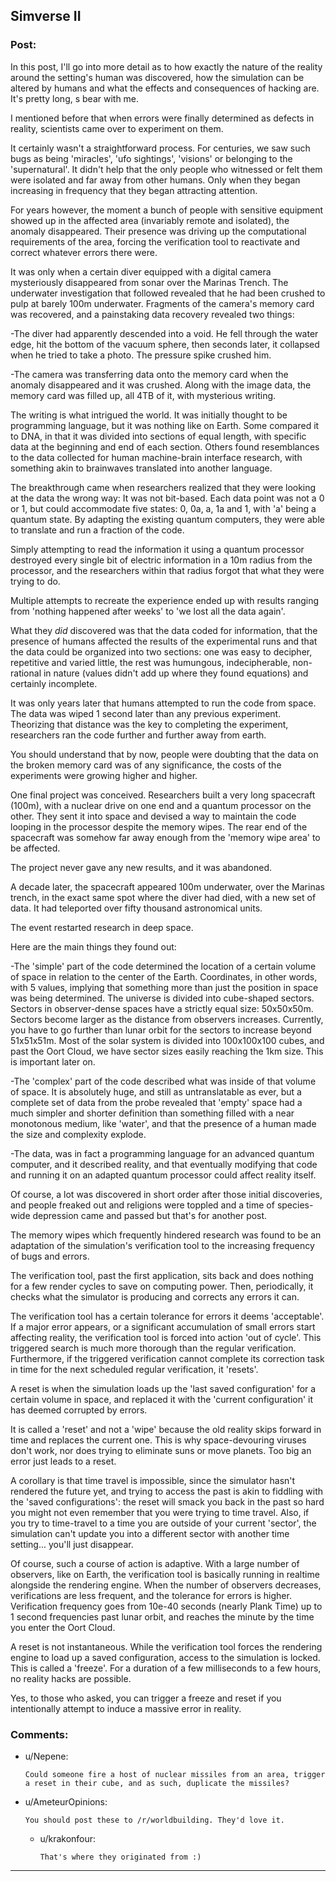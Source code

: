## Simverse II

### Post:

In this post, I'll go into more detail as to how exactly the nature of the reality around the setting's human was discovered, how the simulation can be altered by humans and what the effects and consequences of hacking are. It's pretty long, s bear with me.

I mentioned before that when errors were finally determined as defects in reality, scientists came over to experiment on them.

It certainly wasn't a straightforward process. For centuries, we saw such bugs as being 'miracles', 'ufo sightings', 'visions' or belonging to the 'supernatural'. It didn't help that the only people who witnessed or felt them were isolated and far away from other humans. Only when they began increasing in frequency that they began attracting attention.

For years however, the moment a bunch of people with sensitive equipment showed up in the affected area (invariably remote and isolated), the anomaly disappeared. Their presence was driving up the computational requirements of the area, forcing the verification tool to reactivate and correct whatever errors there were.

It was only when a certain diver equipped with a digital camera mysteriously disappeared from sonar over the Marinas Trench. The underwater investigation that followed revealed that he had been crushed to pulp at barely 100m underwater. Fragments of the camera's memory card was recovered, and a painstaking data recovery revealed two things:

-The diver had apparently descended into a void. He fell through the water edge, hit the bottom of the vacuum sphere, then seconds later, it collapsed when he tried to take a photo. The pressure spike crushed him.

-The camera was transferring data onto the memory card when the anomaly disappeared and it was crushed. Along with the image data, the memory card was filled up, all 4TB of it, with mysterious writing.

The writing is what intrigued the world. It was initially thought to be programming language, but it was nothing like on Earth. Some compared it to DNA, in that it was divided into sections of equal length, with specific data at the beginning and end of each section. Others found resemblances to the data collected for human machine-brain interface research, with something akin to brainwaves translated into another language. 

The breakthrough came when researchers realized that they were looking at the data the wrong way: It was not bit-based. Each data point was not a 0 or 1, but could accommodate five states: 0, 0a, a, 1a and 1, with 'a' being a quantum state. By adapting the existing quantum computers, they were able to translate and run a fraction of the code. 

Simply attempting to read the information it using a quantum processor destroyed every single bit of electric information in a 10m radius from the processor, and the researchers within that radius forgot that what they were trying to do.

Multiple attempts to recreate the experience ended up with results ranging from 'nothing happened after weeks' to 'we lost all the data again'. 

What they *did* discovered was that the data coded for information, that the presence of humans affected the results of the experimental runs and that the data could be organized into two sections: one was easy to decipher, repetitive and varied little, the rest was humungous, indecipherable, non-rational in nature (values didn't add up where they found equations) and certainly incomplete.

It was only years later that humans attempted to run the code from space. The data was wiped 1 second later than any previous experiment. Theorizing that distance was the key to completing the experiment, researchers ran the code further and further away from earth. 

You should understand that by now, people were doubting that the data on the broken memory card was of any significance, the costs of the experiments were growing higher and higher. 

One final project was conceived. Researchers built a very long spacecraft (100m), with a nuclear drive on one end and a quantum processor on the other. They sent it into space and devised a way to maintain the code looping in the processor despite the memory wipes. The rear end of the spacecraft was somehow far away enough from the 'memory wipe area' to be affected.

The project never gave any new results, and it was abandoned.

A decade later, the spacecraft appeared 100m underwater, over the Marinas trench, in the exact same spot where the diver had died, with a new set of data. It had teleported over fifty thousand astronomical units.

The event restarted research in deep space.

Here are the main things they found out:

-The 'simple' part of the code determined the location of a certain volume of space in relation to the center of the Earth. Coordinates, in other words, with 5 values, implying that something more than just the position in space was being determined. The universe is divided into cube-shaped sectors. Sectors in observer-dense spaces have a strictly equal size: 50x50x50m. Sectors become larger as the distance from observers increases. Currently, you have to go further than lunar orbit for the sectors to increase beyond 51x51x51m. Most of the solar system is divided into 100x100x100 cubes, and past the Oort Cloud, we have sector sizes easily reaching the 1km size. This is important later on. 

-The 'complex' part of the code described what was inside of that volume of space. It is absolutely huge, and still as untranslatable as ever, but a complete set of data from the probe revealed that 'empty' space had a much simpler and shorter definition than something filled with a near monotonous medium, like 'water', and that the presence of a human made the size and complexity explode. 

-The data, was in fact a programming language for an advanced quantum computer, and it described reality, and that eventually modifying that code and running it on an adapted quantum processor could affect reality itself. 

Of course, a lot was discovered in short order after those initial discoveries, and people freaked out and religions were toppled and a time of species-wide depression came and passed but that's for another post.

The memory wipes which frequently hindered research was found to be an adaptation of the simulation's verification tool to the increasing frequency of bugs and errors. 

The verification tool, past the first application, sits back and does nothing for a few render cycles to save on computing power. Then, periodically, it checks what the simulator is producing and corrects any errors it can.

The verification tool has a certain tolerance for errors it deems 'acceptable'. If a major error appears, or a significant accumulation of small errors start affecting reality, the verification tool is forced into action 'out of cycle'. This triggered search is much more thorough than the regular verification. Furthermore, if the triggered verification cannot complete its correction task in time for the next scheduled regular verification, it 'resets'.

A reset is when the simulation loads up the 'last saved configuration' for a certain volume in space, and replaced it with the 'current configuration' it has deemed corrupted by errors. 

It is called a 'reset' and not a 'wipe' because the old reality skips forward in time and replaces the current one. This is why space-devouring viruses don't work, nor does trying to eliminate suns or move planets. Too big an error just leads to a reset. 

A corollary is that time travel is impossible, since the simulator hasn't rendered the future yet, and trying to access the past is akin to fiddling with the 'saved configurations': the reset will smack you back in the past so hard you might not even remember that you were trying to time travel. Also, if you try to time-travel to a time you are outside of your current 'sector', the simulation can't update you into a different sector with another time setting... you'll just disappear. 

Of course, such a course of action is adaptive. With a large number of observers, like on Earth, the verification tool is basically running in realtime alongside the rendering engine. When the number of observers decreases, verifications are less frequent, and the tolerance for errors is higher. Verification frequency goes from 10e-40 seconds (nearly Plank Time) up to 1 second frequencies past lunar orbit, and reaches the minute by the time you enter the Oort Cloud. 
 
A reset is not instantaneous. While the verification tool forces the rendering engine to load up a saved configuration, access to the simulation is locked. This is called a 'freeze'. For a duration of a few milliseconds to a few hours, no reality hacks are possible. 

Yes, to those who asked, you can trigger a freeze and reset if you intentionally attempt to induce a massive error in reality.

### Comments:

- u/Nepene:
  ```
  Could someone fire a host of nuclear missiles from an area, trigger a reset in their cube, and as such, duplicate the missiles?
  ```

- u/AmeteurOpinions:
  ```
  You should post these to /r/worldbuilding. They'd love it.
  ```

  - u/krakonfour:
    ```
    That's where they originated from :)
    ```

---

